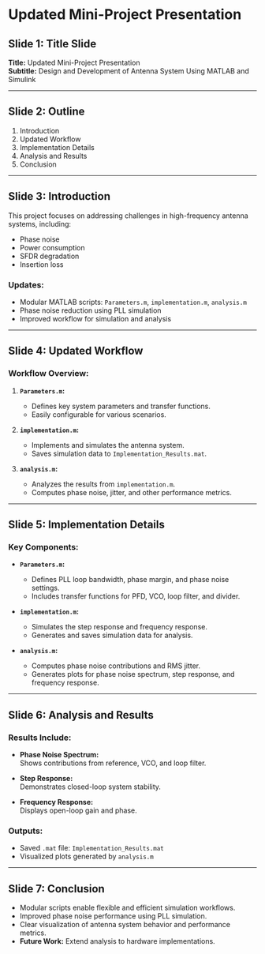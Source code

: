 # Updated Mini-Project Presentation

## Slide 1: Title Slide
**Title:** Updated Mini-Project Presentation  
**Subtitle:** Design and Development of Antenna System Using MATLAB and Simulink  

---

## Slide 2: Outline
1. Introduction  
2. Updated Workflow  
3. Implementation Details  
4. Analysis and Results  
5. Conclusion  

---

## Slide 3: Introduction
This project focuses on addressing challenges in high-frequency antenna systems, including:  
- Phase noise  
- Power consumption  
- SFDR degradation  
- Insertion loss  

### Updates:
- Modular MATLAB scripts: `Parameters.m`, `implementation.m`, `analysis.m`
- Phase noise reduction using PLL simulation  
- Improved workflow for simulation and analysis  

---

## Slide 4: Updated Workflow
### Workflow Overview:
1. **`Parameters.m`:**  
   - Defines key system parameters and transfer functions.  
   - Easily configurable for various scenarios.  

2. **`implementation.m`:**  
   - Implements and simulates the antenna system.  
   - Saves simulation data to `Implementation_Results.mat`.  

3. **`analysis.m`:**  
   - Analyzes the results from `implementation.m`.  
   - Computes phase noise, jitter, and other performance metrics.  

---

## Slide 5: Implementation Details
### Key Components:
- **`Parameters.m`:**  
  - Defines PLL loop bandwidth, phase margin, and phase noise settings.  
  - Includes transfer functions for PFD, VCO, loop filter, and divider.  

- **`implementation.m`:**  
  - Simulates the step response and frequency response.  
  - Generates and saves simulation data for analysis.  

- **`analysis.m`:**  
  - Computes phase noise contributions and RMS jitter.  
  - Generates plots for phase noise spectrum, step response, and frequency response.  

---

## Slide 6: Analysis and Results
### Results Include:
- **Phase Noise Spectrum:**  
  Shows contributions from reference, VCO, and loop filter.  

- **Step Response:**  
  Demonstrates closed-loop system stability.  

- **Frequency Response:**  
  Displays open-loop gain and phase.  

### Outputs:
- Saved `.mat` file: `Implementation_Results.mat`  
- Visualized plots generated by `analysis.m`  

---

## Slide 7: Conclusion
- Modular scripts enable flexible and efficient simulation workflows.  
- Improved phase noise performance using PLL simulation.  
- Clear visualization of antenna system behavior and performance metrics.  
- **Future Work:** Extend analysis to hardware implementations.